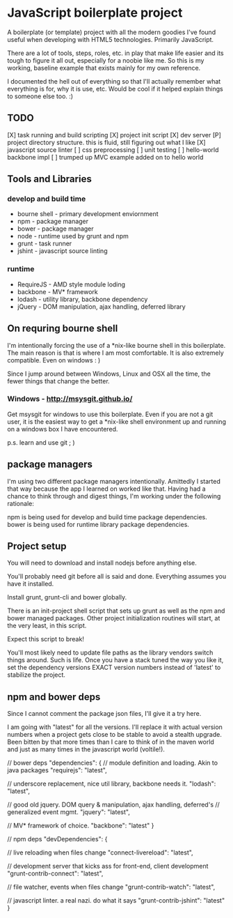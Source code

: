 # JavaScript boilerplate project

A boilerplate (or template) project with all the modern goodies I've found
useful when developing with HTML5 technologies.  Primarily JavaScript.

There are a lot of tools, steps, roles, etc. in play that make life easier and
its tough to figure it all out, especially for a noobie like me.  So this is
my working, baseline example that exists mainly for my own reference.

I documented the hell out of everything so that I'll actually remember what
everything is for, why it is use, etc.  Would be cool if it helped explain
things to someone else too. :)

## TODO

[X] task running and build scripting
[X] project init script
[X] dev server
[P] project directory structure.  this is fluid, still figuring out what I like
[X] javascript source linter
[ ] css preprocessing
[ ] unit testing
[ ] hello-world backbone impl
[ ] trumped up MVC example added on to hello world

## Tools and Libraries

### develop and build time
  * bourne shell - primary development enviornment
  * npm - package manager
  * bower - package manager
  * node - runtime used by grunt and npm
  * grunt - task runner
  * jshint - javascript source linting

### runtime
  * RequireJS - AMD style module loding
  * backbone - MV* framework
  * lodash - utility library, backbone dependency
  * jQuery - DOM manipulation, ajax handling, deferred library

## On requring bourne shell
I'm intentionally forcing the use of a *nix-like bourne shell in this
boilerplate.  The main reason is that is where I am most comfortable.
It is also extremely compatible.  Even on windows : )

Since I jump around between Windows, Linux and OSX all the time, the fewer
things that change the better.

### Windows - http://msysgit.github.io/
Get msysgit for windows to use this boilerplate.  Even if you are not
a git user, it is the easiest way to get a *nix-like shell environment
up and running on a windows box I have encountered.

p.s. learn and use git ; )

## package managers
I'm using two different package managers intentionally.  Amittedly I started
that way because the app I learned on worked like that.  Having had a chance
to think through and digest things, I'm working under the following rationale:

npm is being used for develop and build time package dependencies.
bower is being used for runtime library package dependencies.

## Project setup
You will need to download and install nodejs before anything else.

You'll probably need git before all is said and done.  Everything assumes
you have it installed.

Install grunt, grunt-cli and bower globally.

There is an init-project shell script that sets up grunt as well as 
the npm and bower managed packages.  Other project initialization
routines will start, at the very least, in this script.

Expect this script to break!

You'll most likely need to update file paths as the library vendors switch
things around.  Such is life.  Once you have a stack tuned the way you like
it, set the dependency versions EXACT version numbers instead of 'latest' to
stabilize the project.


## npm and bower deps

Since I cannot comment the package json files, I'll give it a try here.

I am going with "latest" for all the versions.  I'll replace it with actual
version numbers when a project gets close to be stable to avoid a stealth
upgrade.  Been bitten by that more times than I care to think of in the maven
world and just as many times in the javascript world (voltile!).

// bower deps
"dependencies": {
  // module definition and loading.  Akin to java packages
  "requirejs": "latest",

  // underscore replacement, nice util library, backbone needs it.
  "lodash": "latest",

  // good old jquery.  DOM query & manipulation, ajax handling, deferred's
  // generalized event mgmt.
  "jquery": "latest",

  // MV* framework of choice.
  "backbone": "latest"
}

// npm deps
"devDependencies": {

  // live reloading when files change
  "connect-livereload": "latest",

  // development server that kicks ass for front-end, client development
  "grunt-contrib-connect": "latest",

  // file watcher, events when files change
  "grunt-contrib-watch": "latest",

  // javascript linter.  a real nazi.  do what it says
  "grunt-contrib-jshint": "latest"
}